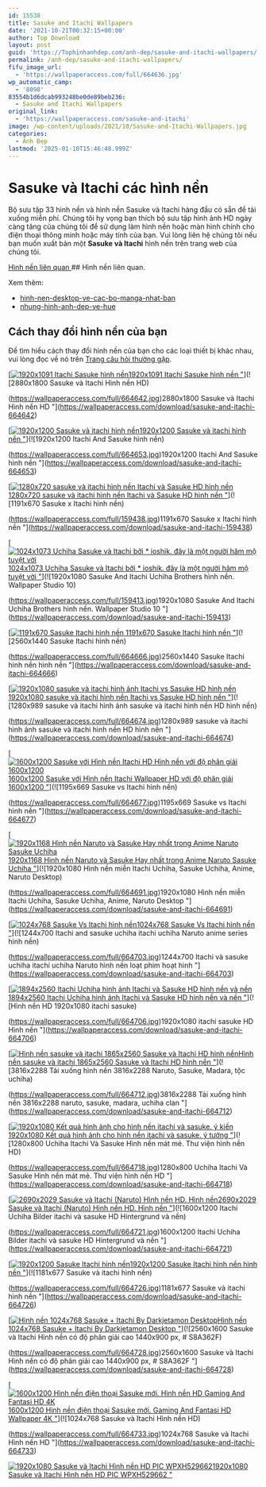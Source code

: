 ```yaml
---
id: 15538
title: Sasuke and Itachi Wallpapers
date: '2021-10-21T00:32:15+00:00'
author: Top Download
layout: post
guid: 'https://Tophinhanhdep.com/anh-dep/sasuke-and-itachi-wallpapers/'
permalink: /anh-dep/sasuke-and-itachi-wallpapers/
fifu_image_url:
  - 'https://wallpaperaccess.com/full/664636.jpg'
wp_automatic_camp:
  - '8098'
83554b1d6dcab993248be0de89beb236:
  - Sasuke and Itachi Wallpapers
original_link:
  - 'https://wallpaperaccess.com/sasuke-and-itachi'
image: /wp-content/uploads/2021/10/Sasuke-and-Itachi-Wallpapers.jpg
categories:
  - Ảnh Đẹp
lastmod: '2025-01-10T15:46:48.999Z'
---
```

# Sasuke và Itachi các hình nền

Bộ sưu tập 33 hình nền và hình nền Sasuke và Itachi hàng đầu có sẵn để tải xuống miễn phí. Chúng tôi hy vọng bạn thích bộ sưu tập hình ảnh HD ngày càng tăng của chúng tôi để sử dụng làm hình nền hoặc màn hình chính cho điện thoại thông minh hoặc máy tính của bạn. Vui lòng liên hệ chúng tôi nếu bạn muốn xuất bản một **Sasuke và Itachi** hình nền trên trang web của chúng tôi.

[Hình nền liên quan ](#related) ## Hình nền liên quan.

   
 Xem thêm:

   
- [hinh-nen-desktop-ve-cac-bo-manga-nhat-ban](https://tophinhanhdep.com/anh-anime/hinh-nen-desktop-ve-cac-bo-manga-nhat-ban/)
- [nhung-hinh-anh-dep-ve-hue](https://tophinhanhdep.com/hinh-nen-dep/nhung-hinh-anh-dep-ve-hue/)

## Cách thay đổi hình nền của bạn

Để tìm hiểu cách thay đổi hình nền của bạn cho các loại thiết bị khác nhau, vui lòng đọc về nó trên [Trang câu hỏi thường gặp](https://tophinhanhdep.com/faq/).

  
[[![1920x1091 Itachi Sasuke hình nền](https://wallpaperaccess.com/full/664636.jpg)1920x1091 Itachi Sasuke hình nền "](https://wallpaperaccess.com/download/sasuke-and-itachi-664636)](![2880x1800 Sasuke và Itachi Hình nền HD)

(https://wallpaperaccess.com/full/664642.jpg)2880x1800 Sasuke và Itachi Hình nền HD "](https://wallpaperaccess.com/download/sasuke-and-itachi-664642)

[[![1920x1200 Sasuke và itachi hình nền](https://wallpaperaccess.com/full/664648.jpg)1920x1200 Sasuke và itachi hình nền "](https://wallpaperaccess.com/download/sasuke-and-itachi-664648)](![1920x1200 Itachi And Sasuke hình nền)

(https://wallpaperaccess.com/full/664653.jpg)1920x1200 Itachi And Sasuke hình nền "](https://wallpaperaccess.com/download/sasuke-and-itachi-664653)

[[![1280x720 sasuke và itachi hình nền Itachi và Sasuke HD hình nền](https://wallpaperaccess.com/full/664655.jpg)1280x720 sasuke và itachi hình nền Itachi và Sasuke HD hình nền "](https://wallpaperaccess.com/download/sasuke-and-itachi-664655)](![1191x670 Sasuke x Itachi hình nền)

(https://wallpaperaccess.com/full/159438.jpg)1191x670 Sasuke x Itachi hình nền "](https://wallpaperaccess.com/download/sasuke-and-itachi-159438)

[[![1024x1073 Uchiha Sasuke và Itachi bởi * ioshik.  đây là một người hâm mộ tuyệt vời](https://wallpaperaccess.com/full/664658.png)1024x1073 Uchiha Sasuke và Itachi bởi \* ioshik. đây là một người hâm mộ tuyệt vời "](https://wallpaperaccess.com/download/sasuke-and-itachi-664658)](![1920x1080 Sasuke And Itachi Uchiha Brothers hình nền.  Wallpaper Studio 10)

(https://wallpaperaccess.com/full/159413.jpg)1920x1080 Sasuke And Itachi Uchiha Brothers hình nền. Wallpaper Studio 10 "](https://wallpaperaccess.com/download/sasuke-and-itachi-159413)

[[![1191x670 Sasuke Itachi hình nền](https://wallpaperaccess.com/full/664663.jpg) 1191x670 Sasuke Itachi hình nền "](https://wallpaperaccess.com/download/sasuke-and-itachi-664663)](![2560x1440 Sasuke Itachi hình nền)

(https://wallpaperaccess.com/full/664666.jpg)2560x1440 Sasuke Itachi hình nền hình nền "](https://wallpaperaccess.com/download/sasuke-and-itachi-664666)

[[![1920x1080 sasuke và itachi hình ảnh Itachi vs Sasuke HD hình nền](https://wallpaperaccess.com/full/664669.jpg)1920x1080 sasuke và itachi hình nền Itachi vs Sasuke HD hình nền "](https://wallpaperaccess.com/download/sasuke-and-itachi-664669)](![1280x989 sasuke và itachi hình ảnh sasuke và itachi hình nền HD hình nền)

(https://wallpaperaccess.com/full/664674.jpg)1280x989 sasuke và itachi hình ảnh sasuke và itachi hình nền HD hình nền "](https://wallpaperaccess.com/download/sasuke-and-itachi-664674)

[[![1600x1200 Sasuke với Hình nền Itachi HD Hình nền với độ phân giải 1600x1200](https://wallpaperaccess.com/full/664676.jpg)1600x1200 Sasuke với Hình nền Itachi Wallpaper HD với độ phân giải 1600x1200 "](https://wallpaperaccess.com/download/sasuke-and-itachi-664676)](![1195x669 Sasuke vs Itachi hình nền)

(https://wallpaperaccess.com/full/664677.jpg)1195x669 Sasuke vs Itachi hình nền "](https://wallpaperaccess.com/download/sasuke-and-itachi-664677)

[[![1920x1168 Hình nền Naruto và Sasuke Hay nhất trong Anime Naruto Sasuke Uchiha](https://wallpaperaccess.com/full/664684.jpg)1920x1168 Hình nền Naruto và Sasuke Hay nhất trong Anime Naruto Sasuke Uchiha "](https://wallpaperaccess.com/download/sasuke-and-itachi-664684)](![1920x1080 Hình nền miễn Itachi Uchiha, Sasuke Uchiha, Anime, Naruto Desktop)

(https://wallpaperaccess.com/full/664691.jpg)1920x1080 Hình nền miễn Itachi Uchiha, Sasuke Uchiha, Anime, Naruto Desktop "](https://wallpaperaccess.com/download/sasuke-and-itachi-664691)

[[![1024x768 Sasuke Vs Itachi hình nền](https://wallpaperaccess.com/full/664700.jpg)1024x768 Sasuke Vs Itachi hình nền "](https://wallpaperaccess.com/download/sasuke-and-itachi-664700)](![1244x700 Itachi and sasuke uchiha itachi uchiha Naruto anime series hình nền)

(https://wallpaperaccess.com/full/664703.jpg)1244x700 Itachi và sasuke uchiha itachi uchiha Naruto hình nền loạt phim hoạt hình "](https://wallpaperaccess.com/download/sasuke-and-itachi-664703)

[[![1894x2560 Itachi Uchiha hình ảnh Itachi và Sasuke HD hình nền và nền](https://wallpaperaccess.com/full/664704.jpg)1894x2560 Itachi Uchiha hình ảnh Itachi và Sasuke HD hình nền và nền "](https://wallpaperaccess.com/download/sasuke-and-itachi-664704)](![Hình nền HD 1920x1080 itachi sasuke)

(https://wallpaperaccess.com/full/664706.jpg)1920x1080 itachi sasuke HD Hình nền "](https://wallpaperaccess.com/download/sasuke-and-itachi-664706)

[[![Hình nền sasuke và itachi 1865x2560 Sasuke và Itachi HD hình nền](https://wallpaperaccess.com/full/664707.jpg)Hình nền sasuke và itachi 1865x2560 Sasuke và Itachi HD hình nền "](https://wallpaperaccess.com/download/sasuke-and-itachi-664707)](![3816x2288 Tải xuống hình nền 3816x2288 Naruto, Sasuke, Madara, tộc uchiha)

(https://wallpaperaccess.com/full/664712.jpg)3816x2288 Tải xuống hình nền 3816x2288 naruto, sasuke, madara, uchiha clan "](https://wallpaperaccess.com/download/sasuke-and-itachi-664712)

[[![1920x1080 Kết quả hình ảnh cho hình nền itachi và sasuke.  ý kiến](https://wallpaperaccess.com/full/664715.jpg)1920x1080 Kết quả hình ảnh cho hình nền itachi và sasuke. ý tưởng "](https://wallpaperaccess.com/download/sasuke-and-itachi-664715)](![1280x800 Uchiha Itachi Và Sasuke Hình nền mát mẻ.  Thư viện hình nền HD)

(https://wallpaperaccess.com/full/664718.jpg)1280x800 Uchiha Itachi Và Sasuke Hình nền mát mẻ. Thư viện hình nền HD "](https://wallpaperaccess.com/download/sasuke-and-itachi-664718)

[[![2690x2029 Sasuke và Itachi (Naruto) Hình nền HD.  Hình nền](https://wallpaperaccess.com/full/664720.jpg)2690x2029 Sasuke và Itachi (Naruto) Hình nền HD. Hình nền "](https://wallpaperaccess.com/download/sasuke-and-itachi-664720)](![1600x1200 Itachi Uchiha Bilder itachi và sasuke HD Hintergrund và nền)

(https://wallpaperaccess.com/full/664721.jpg)1600x1200 Itachi Uchiha Bilder itachi và sasuke HD Hintergrund và nền "](https://wallpaperaccess.com/download/sasuke-and-itachi-664721)

[[![1920x1200 Sasuke Itachi hình nền](https://wallpaperaccess.com/full/664724.jpg)1920x1200 Sasuke Itachi hình nền hình nền "](https://wallpaperaccess.com/download/sasuke-and-itachi-664724)](![1181x677 Sasuke và itachi hình nền)

(https://wallpaperaccess.com/full/664726.jpg)1181x677 Sasuke và itachi hình nền "](https://wallpaperaccess.com/download/sasuke-and-itachi-664726)

[[![Hình nền 1024x768 Sasuke + Itachi By Darkjetamon Desktop](https://wallpaperaccess.com/full/664727.jpg)Hình nền 1024x768 Sasuke + Itachi By Darkjetamon Desktop "](https://wallpaperaccess.com/download/sasuke-and-itachi-664727)](![2560x1600 Sasuke và Itachi Hình nền có độ phân giải cao 1440x900 px, # S8A362F)

(https://wallpaperaccess.com/full/664728.jpg)2560x1600 Sasuke và Itachi Hình nền có độ phân giải cao 1440x900 px, # S8A362F "](https://wallpaperaccess.com/download/sasuke-and-itachi-664728)

[[![1600x1200 Hình nền điện thoại Sasuke mới.  Hình nền HD Gaming And Fantasi HD 4K](https://wallpaperaccess.com/full/664732.jpg)1600x1200 Hình nền điện thoại Sasuke mới. Gaming And Fantasi HD Wallpaper 4K "](https://wallpaperaccess.com/download/sasuke-and-itachi-664732)](![1024x768 Sasuke và Itachi Hình nền HD)

(https://wallpaperaccess.com/full/664733.jpg)1024x768 Sasuke và Itachi Hình nền HD "](https://wallpaperaccess.com/download/sasuke-and-itachi-664733)

[![1920x1080 Sasuke và Itachi Hình nền HD PIC WPXH529662](https://wallpaperaccess.com/full/664734.jpg)1920x1080 Sasuke và Itachi Hình nền HD PIC WPXH529662 "](https://wallpaperaccess.com/download/sasuke-and-itachi-664734)
